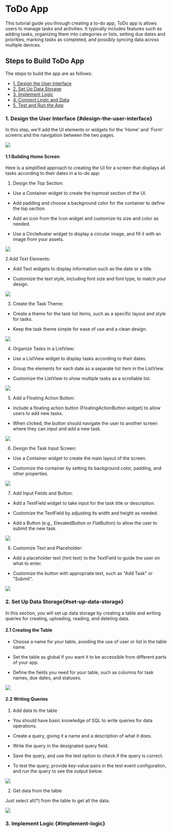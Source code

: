 # ToDo App

This tutorial guide you through creating a to-do app, ToDo app is allows users to manage tasks and activities. It typically includes features such as adding tasks, organizing them into categories or lists, setting due dates and priorities, marking tasks as completed, and possibly syncing data across multiple devices.


## Steps to Build ToDo App

The steps to build the app are as follows:

- [1. Design the User Interface](#design-the-user-interface)
- [2. Set Up Data Storage](#set-up-data-storage)
- [3. Implement Logic](#implement-logic)
- [4. Connect Logic and Data](#connect-logic-and-data)
- [5. Test and Run the App](#test-and-run-the-app)


### 1. Design the User Interface {#design-the-user-interface}

In this step, we'll add the UI elements or widgets for the 'Home' and 'Form' screens and the navigation between the two pages.

![](../../.gitbook/assets/todo-ui.png)

#### 1.1 Building Home Screen

Here is a simplified approach to creating the UI for a screen that displays all tasks according to their dates in a to-do app:

1. Design the Top Section:

- Use a Container widget to create the topmost section of the UI.

- Add padding and choose a background color for the container to define the top section.

- Add an icon from the Icon widget and customize its size and color as needed.

- Use a CircleAvatar widget to display a circular image, and fill it with an image from your assets.

![](../../.gitbook/assets/todo-1.gif)

2.Add Text Elements:

- Add Text widgets to display information such as the date or a title.

- Customize the text style, including font size and font type, to match your design.

![](../../.gitbook/assets/todo-2.gif)

3. Create the Task Theme:

- Create a theme for the task list items, such as a specific layout and style for tasks.

- Keep the task theme simple for ease of use and a clean design.

![](../../.gitbook/assets/todo-3.gif)

4. Organize Tasks in a ListView:

- Use a ListView widget to display tasks according to their dates.

- Group the elements for each date as a separate list item in the ListView.

- Customize the ListView to show multiple tasks as a scrollable list.

![](../../.gitbook/assets/todo-4.gif)

5. Add a Floating Action Button:

- Include a floating action button (FloatingActionButton widget) to allow users to add new tasks.

- When clicked, the button should navigate the user to another screen where they can input and add a new task.

![](../../.gitbook/assets/todo-5.gif)

6. Design the Task Input Screen:

- Use a Container widget to create the main layout of the screen.

- Customize the container by setting its background color, padding, and other properties.

![](../../.gitbook/assets/todo-form-1.gif)

7. Add Input Fields and Button:

- Add a TextField widget to take input for the task title or description.

- Customize the TextField by adjusting its width and height as needed.

- Add a Button (e.g., ElevatedButton or FlatButton) to allow the user to submit the new task.

![](../../.gitbook/assets/todo-form-2.gif)

8. Customize Text and Placeholder:

- Add a placeholder text (hint text) to the TextField to guide the user on what to enter.

- Customize the button with appropriate text, such as "Add Task" or "Submit".

![](../../.gitbook/assets/todo-form-3.gif)


### 2. Set Up Data Storage{#set-up-data-storage}

In this section, you will set up data storage by creating a table and writing queries for creating, uploading, reading, and deleting data.

#### 2.1 Creating the Table

- Choose a name for your table, avoiding the use of user or list in the table name.

- Set the table as global if you want it to be accessible from different parts of your app.

- Define the fields you need for your table, such as columns for task names, due dates, and statuses.

![](../../.gitbook/assets/create_table.gif)


#### 2.2 Writing Queries

1. Add data to the table

- You should have basic knowledge of SQL to write queries for data operations.

- Create a query, giving it a name and a description of what it does.

- Write the query in the designated query field.

- Save the query, and use the test option to check if the query is correct.

- To test the query, provide key-value pairs in the test event configuration, and run the query to see the output below.

![](../../.gitbook/assets/add_data_sql.gif)


2. Get data from the table

Just select all(*) from the table to get all the data.

![](../../.gitbook/assets/get_data_sql.gif)


### 3. Implement Logic {#implement-logic}


